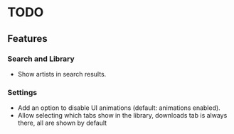 # TODO

## Features

### Search and Library
- Show artists in search results.

### Settings
- Add an option to disable UI animations (default: animations enabled).
- Allow selecting which tabs show in the library, downloads tab is always there, all are shown by default